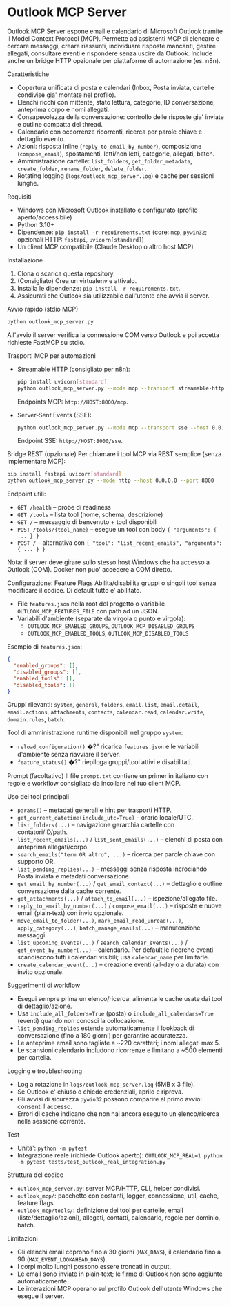 Outlook MCP Server
===================

Outlook MCP Server espone email e calendario di Microsoft Outlook tramite il Model Context Protocol (MCP). Permette ad assistenti MCP di elencare e cercare messaggi, creare riassunti, individuare risposte mancanti, gestire allegati, consultare eventi e rispondere senza uscire da Outlook. Include anche un bridge HTTP opzionale per piattaforme di automazione (es. n8n).

Caratteristiche
- Copertura unificata di posta e calendari (Inbox, Posta inviata, cartelle condivise gia' montate nel profilo).
- Elenchi ricchi con mittente, stato lettura, categorie, ID conversazione, anteprima corpo e nomi allegati.
- Consapevolezza della conversazione: controllo delle risposte gia' inviate e outline compatta del thread.
- Calendario con occorrenze ricorrenti, ricerca per parole chiave e dettaglio evento.
- Azioni: risposta inline (`reply_to_email_by_number`), composizione (`compose_email`), spostamenti, letti/non letti, categorie, allegati, batch.
- Amministrazione cartelle: `list_folders`, `get_folder_metadata`, `create_folder`, `rename_folder`, `delete_folder`.
- Rotating logging (`logs/outlook_mcp_server.log`) e cache per sessioni lunghe.

Requisiti
- Windows con Microsoft Outlook installato e configurato (profilo aperto/accessibile)
- Python 3.10+
- Dipendenze: `pip install -r requirements.txt` (core: `mcp`, `pywin32`; opzionali HTTP: `fastapi`, `uvicorn[standard]`)
- Un client MCP compatibile (Claude Desktop o altro host MCP)

Installazione
1. Clona o scarica questa repository.
2. (Consigliato) Crea un virtualenv e attivalo.
3. Installa le dipendenze: `pip install -r requirements.txt`.
4. Assicurati che Outlook sia utilizzabile dall'utente che avvia il server.

Avvio rapido (stdio MCP)
```bash
python outlook_mcp_server.py
```
All'avvio il server verifica la connessione COM verso Outlook e poi accetta richieste FastMCP su stdio.

Trasporti MCP per automazioni
- Streamable HTTP (consigliato per n8n):
  ```bash
  pip install uvicorn[standard]
  python outlook_mcp_server.py --mode mcp --transport streamable-http --host 0.0.0.0 --port 8000 --stream-path /mcp
  ```
  Endpoints MCP: `http://HOST:8000/mcp`.

- Server‑Sent Events (SSE):
  ```bash
  python outlook_mcp_server.py --mode mcp --transport sse --host 0.0.0.0 --port 8000 --sse-path /sse --mount-path /
  ```
  Endpoint SSE: `http://HOST:8000/sse`.

Bridge REST (opzionale)
Per chiamare i tool MCP via REST semplice (senza implementare MCP):
```bash
pip install fastapi uvicorn[standard]
python outlook_mcp_server.py --mode http --host 0.0.0.0 --port 8000
```
Endpoint utili:
- `GET /health` – probe di readiness
- `GET /tools` – lista tool (nome, schema, descrizione)
- `GET /` – messaggio di benvenuto + tool disponibili
- `POST /tools/{tool_name}` – esegue un tool con body `{ "arguments": { ... } }`
- `POST /` – alternativa con `{ "tool": "list_recent_emails", "arguments": { ... } }`

Nota: il server deve girare sullo stesso host Windows che ha accesso a Outlook (COM). Docker non puo' accedere a COM diretto.

Configurazione: Feature Flags
Abilita/disabilita gruppi o singoli tool senza modificare il codice. Di default tutto e' abilitato.
- File `features.json` nella root del progetto o variabile `OUTLOOK_MCP_FEATURES_FILE` con path ad un JSON.
- Variabili d'ambiente (separate da virgola o punto e virgola):
  - `OUTLOOK_MCP_ENABLED_GROUPS`, `OUTLOOK_MCP_DISABLED_GROUPS`
  - `OUTLOOK_MCP_ENABLED_TOOLS`, `OUTLOOK_MCP_DISABLED_TOOLS`

Esempio di `features.json`:
```json
{
  "enabled_groups": [],
  "disabled_groups": [],
  "enabled_tools": [],
  "disabled_tools": []
}
```
Gruppi rilevanti: `system`, `general`, `folders`, `email.list`, `email.detail`, `email.actions`, `attachments`, `contacts`, `calendar.read`, `calendar.write`, `domain.rules`, `batch`.

Tool di amministrazione runtime disponibili nel gruppo `system`:
- `reload_configuration()` �?" ricarica `features.json` e le variabili d'ambiente senza riavviare il server.
- `feature_status()` �?" riepiloga gruppi/tool attivi e disabilitati.

Prompt (facoltativo)
Il file `prompt.txt` contiene un primer in italiano con regole e workflow consigliato da incollare nel tuo client MCP.

Uso dei tool principali
- `params()` – metadati generali e hint per trasporti HTTP.
- `get_current_datetime(include_utc=True)` – orario locale/UTC.
- `list_folders(...)` – navigazione gerarchia cartelle con contatori/ID/path.
- `list_recent_emails(...)` / `list_sent_emails(...)` – elenchi di posta con anteprima allegati/corpo.
- `search_emails("term OR altro", ...)` – ricerca per parole chiave con supporto OR.
- `list_pending_replies(...)` – messaggi senza risposta incrociando Posta inviata e metadati conversazione.
- `get_email_by_number(...)` / `get_email_context(...)` – dettaglio e outline conversazione dalla cache corrente.
- `get_attachments(...)` / `attach_to_email(...)` – ispezione/allegato file.
- `reply_to_email_by_number(...)` / `compose_email(...)` – risposte e nuove email (plain‑text) con invio opzionale.
- `move_email_to_folder(...)`, `mark_email_read_unread(...)`, `apply_category(...)`, `batch_manage_emails(...)` – manutenzione messaggi.
- `list_upcoming_events(...)` / `search_calendar_events(...)` / `get_event_by_number(...)` – calendario. Per default le ricerche eventi scandiscono tutti i calendari visibili; usa `calendar_name` per limitarle.
- `create_calendar_event(...)` – creazione eventi (all‑day o a durata) con invito opzionale.

Suggerimenti di workflow
- Esegui sempre prima un elenco/ricerca: alimenta le cache usate dai tool di dettaglio/azione.
- Usa `include_all_folders=True` (posta) o `include_all_calendars=True` (eventi) quando non conosci la collocazione.
- `list_pending_replies` estende automaticamente il lookback di conversazione (fino a 180 giorni) per garantire accuratezza.
- Le anteprime email sono tagliate a ~220 caratteri; i nomi allegati max 5.
- Le scansioni calendario includono ricorrenze e limitano a ~500 elementi per cartella.

Logging e troubleshooting
- Log a rotazione in `logs/outlook_mcp_server.log` (5MB x 3 file).
- Se Outlook e' chiuso o chiede credenziali, aprilo e riprova.
- Gli avvisi di sicurezza `pywin32` possono comparire al primo avvio: consenti l'accesso.
- Errori di cache indicano che non hai ancora eseguito un elenco/ricerca nella sessione corrente.

Test
- Unita': `python -m pytest`
- Integrazione reale (richiede Outlook aperto): `OUTLOOK_MCP_REAL=1 python -m pytest tests/test_outlook_real_integration.py`

Struttura del codice
- `outlook_mcp_server.py`: server MCP/HTTP, CLI, helper condivisi.
- `outlook_mcp/`: pacchetto con costanti, logger, connessione, util, cache, feature flags.
- `outlook_mcp/tools/`: definizione dei tool per cartelle, email (liste/dettaglio/azioni), allegati, contatti, calendario, regole per dominio, batch.

Limitazioni
- Gli elenchi email coprono fino a 30 giorni (`MAX_DAYS`), il calendario fino a 90 (`MAX_EVENT_LOOKAHEAD_DAYS`).
- I corpi molto lunghi possono essere troncati in output.
- Le email sono inviate in plain‑text; le firme di Outlook non sono aggiunte automaticamente.
- Le interazioni MCP operano sul profilo Outlook dell'utente Windows che esegue il server.
